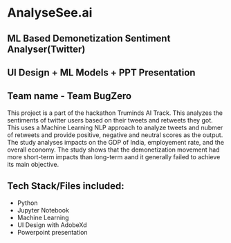 # AnalyseSee.ai
## ML Based Demonetization Sentiment Analyser(Twitter)
## UI Design + ML Models + PPT Presentation 
## Team name - Team BugZero
This project is a part of the hackathon Truminds AI Track. 
This analyzes the sentiments of twitter users based on their tweets and retweets they got. This uses a Machine Learning NLP approach to analyze 
tweets and nubmer of retweets and provide positive, negative and neutral scores as the output.
The study analyses impacts on the GDP of India, employement rate, and the overall economy. The study shows that the demonetization movement had more short-term impacts than long-term aand it 
generally failed to achieve its main objective.


## Tech Stack/Files included:
- Python
- Jupyter Notebook
- Machine Learning
- UI Design with AdobeXd
- Powerpoint presentation








